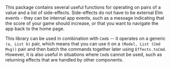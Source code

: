 This package contains several useful functions for operating on pairs
of a value and a list of side-effects. Side-effects do not have to be external
Elm events - they can be internal app events, such as a message indicating that
the score of your game should increase, or that you want to navigate the app
back to the home page.

This library can be used in combination with `Cmd`s -- it operates
on a generic `(a, List b)` pair, which means that you can use it on a
`(Model, List (Cmd Msg))` pair and then batch the commands together later using
`Effects.toCmd`. However, it is also useful in situations where `Cmd`s cannot be used,
such as returning effects that are handled by other components.
